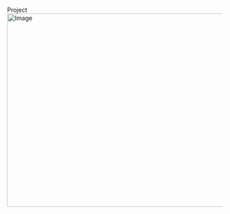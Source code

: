 Project
<img width="947" height="451" alt="Image" src="https://github.com/user-attachments/assets/be453206-c1c7-4204-9667-3d241dc3e1ec" />
